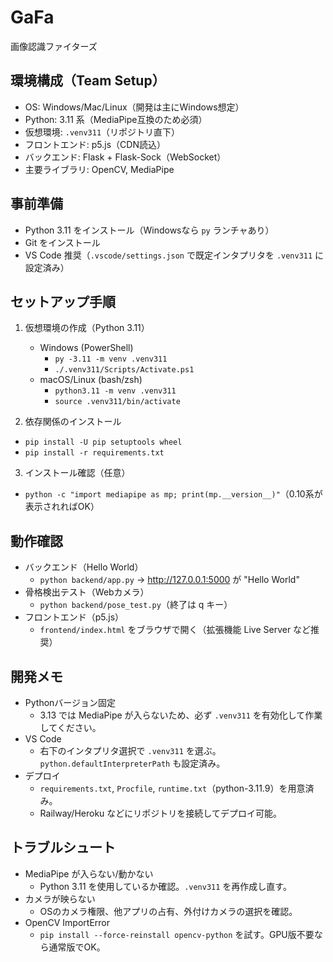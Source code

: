 # GaFa
画像認識ファイターズ

## 環境構成（Team Setup）
- OS: Windows/Mac/Linux（開発は主にWindows想定）
- Python: 3.11 系（MediaPipe互換のため必須）
- 仮想環境: `.venv311`（リポジトリ直下）
- フロントエンド: p5.js（CDN読込）
- バックエンド: Flask + Flask-Sock（WebSocket）
- 主要ライブラリ: OpenCV, MediaPipe

## 事前準備
- Python 3.11 をインストール（Windowsなら `py` ランチャあり）
- Git をインストール
- VS Code 推奨（`.vscode/settings.json` で既定インタプリタを `.venv311` に設定済み）

## セットアップ手順
1) 仮想環境の作成（Python 3.11）
   - Windows (PowerShell)
     - `py -3.11 -m venv .venv311`
     - `./.venv311/Scripts/Activate.ps1`
   - macOS/Linux (bash/zsh)
     - `python3.11 -m venv .venv311`
     - `source .venv311/bin/activate`

2) 依存関係のインストール
- `pip install -U pip setuptools wheel`
- `pip install -r requirements.txt`

3) インストール確認（任意）
- `python -c "import mediapipe as mp; print(mp.__version__)"`（0.10系が表示されればOK）

## 動作確認
- バックエンド（Hello World）
  - `python backend/app.py` → http://127.0.0.1:5000 が "Hello World"
- 骨格検出テスト（Webカメラ）
  - `python backend/pose_test.py`（終了は q キー）
- フロントエンド（p5.js）
  - `frontend/index.html` をブラウザで開く（拡張機能 Live Server など推奨）

## 開発メモ
- Pythonバージョン固定
  - 3.13 では MediaPipe が入らないため、必ず `.venv311` を有効化して作業してください。
- VS Code
  - 右下のインタプリタ選択で `.venv311` を選ぶ。`python.defaultInterpreterPath` も設定済み。
- デプロイ
  - `requirements.txt`, `Procfile`, `runtime.txt`（python-3.11.9）を用意済み。
  - Railway/Heroku などにリポジトリを接続してデプロイ可能。

## トラブルシュート
- MediaPipe が入らない/動かない
  - Python 3.11 を使用しているか確認。`.venv311` を再作成し直す。
- カメラが映らない
  - OSのカメラ権限、他アプリの占有、外付けカメラの選択を確認。
- OpenCV ImportError
  - `pip install --force-reinstall opencv-python` を試す。GPU版不要なら通常版でOK。
